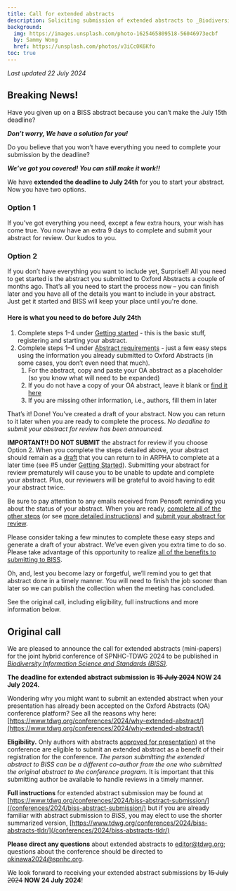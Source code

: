 ```yaml
---
title: Call for extended abstracts
description: Soliciting submission of extended abstracts to _Biodiversity Information Science and Standards_ of presentations at SPNHC-TDWG 2024 in Okinawa, Japan, 2–6 September. Deadline ~~15~~ 24 July 2024.
background:
  img: https://images.unsplash.com/photo-1625465809518-56046973ecbf
  by: Sammy Wong
  href: https://unsplash.com/photos/v3iCc0K6Kfo
toc: true
---
```


_Last updated 22 July 2024_


## Breaking News!

Have you given up on a BISS abstract because you can’t make the July 15th deadline?

**_Don’t worry, We have a solution for you!_**

Do you believe that you won’t have everything you need to complete your submission by the deadline?

**_We’ve got you covered! You can still make it work!!_**

We have **extended the deadline to July 24th** for you to start your abstract. Now you have two options.

### Option 1

If you’ve got everything you need, except a few extra hours, your wish has come true. You now have an extra 9 days to complete and submit your abstract for review. Our kudos to you.

### Option 2

If you don’t have everything you want to include yet, Surprise!! All you need to get started is the abstract you submitted to Oxford Abstracts a couple of months ago. That’s all you need to start the process now – you can finish later and you have all of the details you want to include in your abstract. Just get it started and BISS will keep your place until you're done.

#### Here is what you need to do before July 24th

1. Complete steps 1–4 under [Getting started](/conferences/2024/biss-abstracts-tldr/#getting-started) - this is the basic stuff, registering and starting your abstract.
2. Complete steps 1–4 under [Abstract requirements](/conferences/2024/biss-abstracts-tldr/#abstract-required-fields) - just a few easy steps using the information you already submitted to Oxford Abstracts (in some cases, you don’t even need that much).
   1. For the abstract, copy and paste your OA abstract as a placeholder (so you know what will need to be expanded)
   2. If you do not have a copy of your OA abstract, leave it blank or [find it here](https://docs.google.com/spreadsheets/d/1SXIfwKg6TYs5dWZrsKO5NgASWSW3KUaP/edit?usp=sharing&ouid=112437040868151967020&rtpof=true&sd=true)
   3. If you are missing other information, i.e., authors, fill them in later

That’s it! Done! You’ve created a draft of your abstract. Now you can return to it later when you are ready to complete the process. _No deadline to submit your abstract for review has been announced._

**IMPORTANT!!  DO NOT SUBMIT** the abstract for review if you choose Option 2. When you complete the steps detailed above, your abstract should remain as a [draft](/conferences/2024/biss-abstract-submission/#abstract-status) that you can return to in ARPHA to complete at a later time (see #5 under [Getting Started](/conferences/2024/biss-abstracts-tldr/#getting-started)). Submitting your abstract for review prematurely will cause you to be unable to update and complete your abstract. Plus, our reviewers will be grateful to avoid having to edit your abstract twice.

Be sure to pay attention to any emails received from Pensoft reminding you about the status of your abstract. When you are ready, [complete all of the other steps](/conferences/2024/biss-abstracts-tldr/) (or see [more detailed instructions](/conferences/2024/biss-abstract-submission/)) and [submit your abstract for review](/conferences/2024/biss-abstract-submission/#submit-for-technical-review). 

Please consider taking a few minutes to complete these easy steps and generate a draft of your abstract. We’ve even given you extra time to do so. Please take advantage of this opportunity to realize [all of the benefits to submitting to BISS](/conferences/2024/why-extended-abstract/).

Oh, and, lest you become lazy or forgetful, we’ll remind you to get that abstract done in a timely manner. You will need to finish the job sooner than later so we can publish the collection when the meeting has concluded.

See the original call, including eligibility, full instructions and more information below.


## Original call

We are pleased to announce the call for extended abstracts (mini-papers) for the joint hybrid conference of SPNHC-TDWG 2024 to be published in [_Biodiversity Information Science and Standards (BISS)_](https://biss.pensoft.net/collection/438/). 

**The deadline for extended abstract submission is ~~15 July 2024~~ NOW 24 July 2024.**

Wondering why you might want to submit an extended abstract when your presentation has already been accepted on the Oxford Abstracts (OA) conference platform?  See all the reasons why here: [https://www.tdwg.org/conferences/2024/why-extended-abstract/](https://www.tdwg.org/conferences/2024/why-extended-abstract/) 

**Eligibility.** Only authors with abstracts [approved for presentation](/conferences/2024/#abstracts-submitted-to-oxford-abstracts)) at the conference are eligible to submit an extended abstract as a benefit of their registration for the conference. _The person submitting the extended abstract to BISS can be a different co-author from the one who submitted the original abstract to the conference program._ It is important that this submitting author be available to handle reviews in a timely manner.

**Full instructions** for extended abstract submission may be found at [https://www.tdwg.org/conferences/2024/biss-abstract-submission/](/conferences/2024/biss-abstract-submission/) but if you are already familiar with abstract submission to _BISS_, you may elect to use the shorter summarized version, [https://www.tdwg.org/conferences/2024/biss-abstracts-tldr/](/conferences/2024/biss-abstracts-tldr/) 

**Please direct any questions** about extended abstracts to [editor@tdwg.org](mailto:editor@tdwg.org); questions about the conference should be directed to [okinawa2024@spnhc.org](mailto:okinawa2024@spnhc.org).

We look forward to receiving your extended abstract submissions by ~~15 July 2024~~ **NOW 24 July 2024**!
